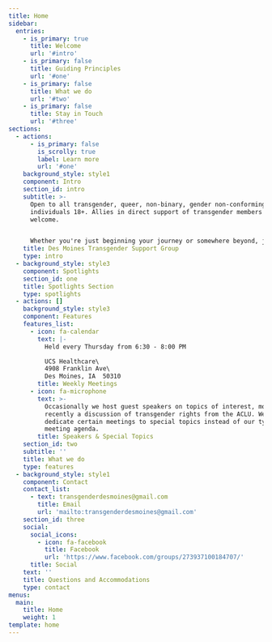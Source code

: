 ```yaml
---
title: Home
sidebar:
  entries:
    - is_primary: true
      title: Welcome
      url: '#intro'
    - is_primary: false
      title: Guiding Principles
      url: '#one'
    - is_primary: false
      title: What we do
      url: '#two'
    - is_primary: false
      title: Stay in Touch
      url: '#three'
sections:
  - actions:
      - is_primary: false
        is_scrolly: true
        label: Learn more
        url: '#one'
    background_style: style1
    component: Intro
    section_id: intro
    subtitle: >-
      Open to all transgender, queer, non-binary, gender non-conforming
      individuals 18+. Allies in direct support of transgender members are
      welcome.


      Whether you're just beginning your journey or somewhere beyond, join us!
    title: Des Moines Transgender Support Group
    type: intro
  - background_style: style3
    component: Spotlights
    section_id: one
    title: Spotlights Section
    type: spotlights
  - actions: []
    background_style: style3
    component: Features
    features_list:
      - icon: fa-calendar
        text: |-
          Held every Thursday from 6:30 - 8:00 PM

          UCS Healthcare\
          4908 Franklin Ave\
          Des Moines, IA  50310
        title: Weekly Meetings
      - icon: fa-microphone
        text: >-
          Occasionally we host guest speakers on topics of interest, most
          recently a discussion of transgender rights from the ACLU. We may also
          dedicate certain meetings to special topics instead of our typical
          meeting agenda.
        title: Speakers & Special Topics
    section_id: two
    subtitle: ''
    title: What we do
    type: features
  - background_style: style1
    component: Contact
    contact_list:
      - text: transgenderdesmoines@gmail.com
        title: Email
        url: 'mailto:transgenderdesmoines@gmail.com'
    section_id: three
    social:
      social_icons:
        - icon: fa-facebook
          title: Facebook
          url: 'https://www.facebook.com/groups/273937100184707/'
      title: Social
    text: ''
    title: Questions and Accommodations
    type: contact
menus:
  main:
    title: Home
    weight: 1
template: home
---
```


